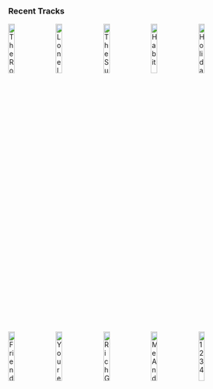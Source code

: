 ### Recent Tracks
[<img src='https://lastfm.freetls.fastly.net/i/u/300x300/3af91469402057487b90b323fef434ad.png' width='16%' height='16%' alt='The Road'>](https://www.last.fm/music/vocal%2bfew/_/the%2broad)&nbsp;&nbsp;&nbsp;&nbsp;[<img src='https://lastfm.freetls.fastly.net/i/u/300x300/0af2c9af5f61f26adefed08a9804df9b.png' width='16%' height='16%' alt='Lonely (feat. MAX)'>](https://www.last.fm/music/matoma/_/lonely%2b%2528feat.%2bmax%2529)&nbsp;&nbsp;&nbsp;&nbsp;[<img src='https://lastfm.freetls.fastly.net/i/u/300x300/648e7aa0fa5daa6db2728dc5c04839b5.png' width='16%' height='16%' alt='The Subway Song'>](https://www.last.fm/music/delacey/_/the%2bsubway%2bsong)&nbsp;&nbsp;&nbsp;&nbsp;[<img src='https://lastfm.freetls.fastly.net/i/u/300x300/3717963189902f812676925f4dce9e0f.png' width='16%' height='16%' alt='Habit'>](https://www.last.fm/music/still%2bwoozy/_/habit)&nbsp;&nbsp;&nbsp;&nbsp;[<img src='https://lastfm.freetls.fastly.net/i/u/300x300/f60b0691b7294dbd8c300b36276576e7.png' width='16%' height='16%' alt='Holiday'>](https://www.last.fm/music/vampire%2bweekend/_/holiday)&nbsp;&nbsp;&nbsp;&nbsp;<br>[<img src='https://lastfm.freetls.fastly.net/i/u/300x300/456b4b994629e84711d94bec4021b2be.png' width='16%' height='16%' alt='Friends'>](https://www.last.fm/music/for%2ball%2bseasons/_/friends)&nbsp;&nbsp;&nbsp;&nbsp;[<img src='https://lastfm.freetls.fastly.net/i/u/300x300/87706ff46e6248b6af3f3931661b00b6.png' width='16%' height='16%' alt='Youre My Best Friend - Remastered 2011'>](https://www.last.fm/music/queen/_/you%2527re%2bmy%2bbest%2bfriend%2b-%2bremastered%2b2011)&nbsp;&nbsp;&nbsp;&nbsp;[<img src='https://lastfm.freetls.fastly.net/i/u/300x300/167d19a367c34238c21feeaacfbf45c7.png' width='16%' height='16%' alt='Rich Girl'>](https://www.last.fm/music/hall%2b%2526%2boates/_/rich%2bgirl)&nbsp;&nbsp;&nbsp;&nbsp;[<img src='https://lastfm.freetls.fastly.net/i/u/300x300/a00380bd126229a794ba5737224c9eea.png' width='16%' height='16%' alt='Me And Julio Down By The Schoolyard'>](https://www.last.fm/music/paul%2bsimon/_/me%2band%2bjulio%2bdown%2bby%2bthe%2bschoolyard)&nbsp;&nbsp;&nbsp;&nbsp;[<img src='https://lastfm.freetls.fastly.net/i/u/300x300/ee8a78424bc41b190c85a3cc3e6aaf17.png' width='16%' height='16%' alt='1234'>](https://www.last.fm/music/feist/_/1234)&nbsp;&nbsp;&nbsp;&nbsp;<br>